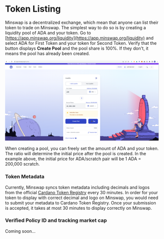 # Token Listing

Minswap is a decentralized exchange, which mean that anyone can list their token to trade on Minswap. The simplest way to do so is by creating a liquidity pool of ADA and your token. Go to [https://app.minswap.org/liquidity](https://app.minswap.org/liquidity) and select ADA for First Token and your token for Second Token. Verify that the button displays **Create Pool** and the pool share is 100%. If they don't, it means the pool has already been created.

![Example of creating ADA/scratch pool](<.gitbook/assets/image (1) (1).png>)

When creating a pool, you can freely set the amount of ADA and your token. The ratio will determine the initial price after the pool is created. In the example above, the initial price for ADA/scratch pair will be 1 ADA = 200,000 scratch.

### Token Metadata

Currently, Minswap syncs token metadata including decimals and logos from the official [Cardano Token Registry](https://github.com/cardano-foundation/cardano-token-registry) every 30 minutes. In order for your token to display with correct decimal and logo on Minswap, you would need to submit your metadata to Cardano Token Registry. Once your submission is accepted, it takes at most 30 minutes to display correctly on Minswap.

### Verified Policy ID and tracking market cap

Coming soon...
